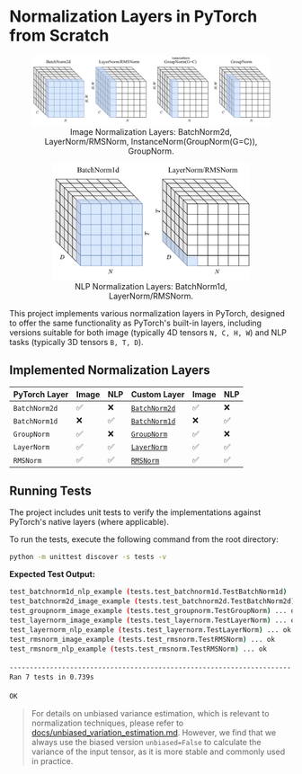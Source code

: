 # Normalization Layers in PyTorch from Scratch

<div align="center">
    <figure>
        <img src="images/image_normalize.png" alt="Image Normalization Layers" width="700">
        <figcaption>Image Normalization Layers: BatchNorm2d, LayerNorm/RMSNorm, InstanceNorm(GroupNorm(G=C)), GroupNorm.</figcaption>
        </figcaption>
    </figure>
    <figure>
        <img src="images/nlp_normalize.png" alt="NLP Normalization Layers" width="350">
        <figcaption>NLP Normalization Layers: BatchNorm1d, LayerNorm/RMSNorm.</figcaption>
    </figure>
</div>


This project implements various normalization layers in PyTorch, designed to offer the same functionality as PyTorch's built-in layers, including versions suitable for both image (typically 4D tensors `N, C, H, W`) and NLP tasks (typically 3D tensors `B, T, D`).

## Implemented Normalization Layers


| PyTorch Layer | Image | NLP | Custom Layer | Image | NLP |
|---------------|-------|-----|--------------|-------|-----|
| `BatchNorm2d` | ✅    | ❌  | [`BatchNorm2d`](normalize.py#L85) | ✅    | ❌  |
| `BatchNorm1d` | ❌    | ✅  | [`BatchNorm1d`](normalize.py#L66) | ❌    | ✅  |
| `GroupNorm`   | ✅    | ❌  | [`GroupNorm`](normalize.py#L101)   | ✅    | ❌  |
| `LayerNorm`   | ✅    | ✅  | [`LayerNorm`](normalize.py#L16)   | ✅    | ✅  |
| `RMSNorm`     | ✅    | ✅  | [`RMSNorm`](normalize.py#L34)     | ✅    | ✅  |


## Running Tests

The project includes unit tests to verify the implementations against PyTorch's native layers (where applicable).

To run the tests, execute the following command from the root directory:

```bash
python -m unittest discover -s tests -v
```

**Expected Test Output:**

```bash
test_batchnorm1d_nlp_example (tests.test_batchnorm1d.TestBatchNorm1d) ... ok
test_batchnorm2d_image_example (tests.test_batchnorm2d.TestBatchNorm2d) ... ok
test_groupnorm_image_example (tests.test_groupnorm.TestGroupNorm) ... ok
test_layernorm_image_example (tests.test_layernorm.TestLayerNorm) ... ok
test_layernorm_nlp_example (tests.test_layernorm.TestLayerNorm) ... ok
test_rmsnorm_image_example (tests.test_rmsnorm.TestRMSNorm) ... ok
test_rmsnorm_nlp_example (tests.test_rmsnorm.TestRMSNorm) ... ok

----------------------------------------------------------------------
Ran 7 tests in 0.739s

OK
```

> For details on unbiased variance estimation, which is relevant to normalization techniques, please refer to [docs/unbiased_variation_estimation.md](docs/unbiased_variation_estimation.md). However, we find that we always use the biased version `unbiased=False` to calculate the variance of the input tensor, as it is more stable and commonly used in practice.

